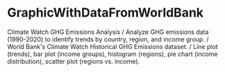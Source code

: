 # GraphicWithDataFromWorldBank
Climate Watch GHG Emissions Analysis /  Analyze GHG emissions data (1990-2020) to identify trends by country, region, and income group. /  World Bank's Climate Watch Historical GHG Emissions dataset.  / Line plot (trends), bar plot (income groups), histogram (regions), pie chart (income distribution), scatter plot (regions vs. income).
